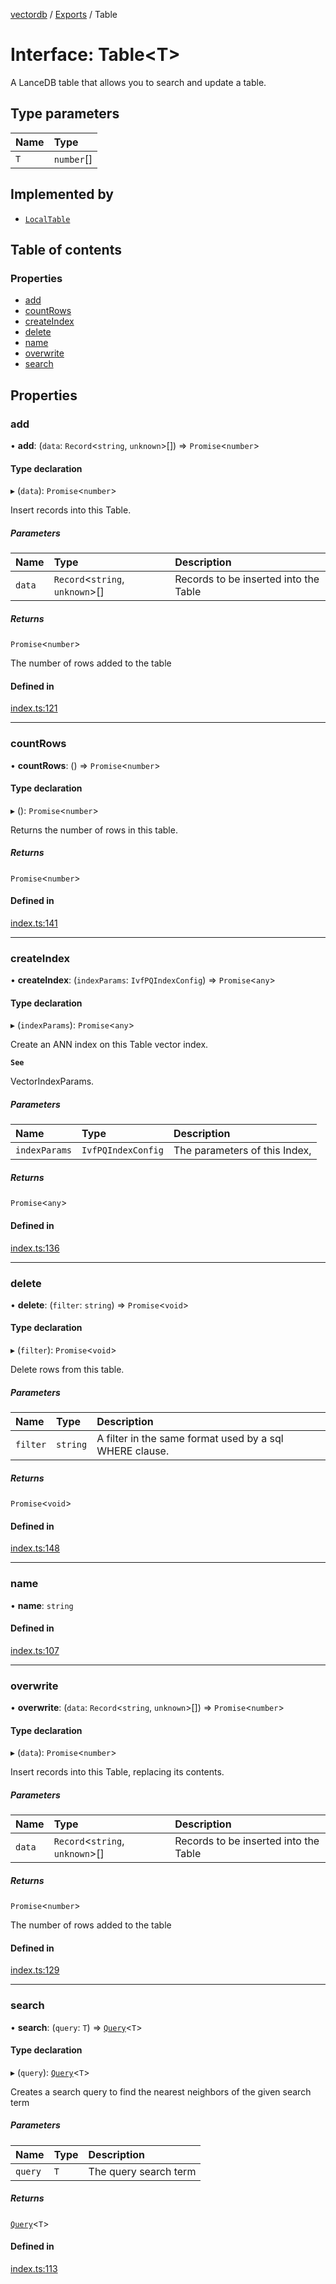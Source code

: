 [vectordb](../README.md) / [Exports](../modules.md) / Table

# Interface: Table<T\>

A LanceDB table that allows you to search and update a table.

## Type parameters

| Name | Type |
| :------ | :------ |
| `T` | `number`[] |

## Implemented by

- [`LocalTable`](../classes/LocalTable.md)

## Table of contents

### Properties

- [add](Table.md#add)
- [countRows](Table.md#countrows)
- [createIndex](Table.md#createindex)
- [delete](Table.md#delete)
- [name](Table.md#name)
- [overwrite](Table.md#overwrite)
- [search](Table.md#search)

## Properties

### add

• **add**: (`data`: `Record`<`string`, `unknown`\>[]) => `Promise`<`number`\>

#### Type declaration

▸ (`data`): `Promise`<`number`\>

Insert records into this Table.

##### Parameters

| Name | Type | Description |
| :------ | :------ | :------ |
| `data` | `Record`<`string`, `unknown`\>[] | Records to be inserted into the Table |

##### Returns

`Promise`<`number`\>

The number of rows added to the table

#### Defined in

[index.ts:121](https://github.com/lancedb/lancedb/blob/a6bdffd/node/src/index.ts#L121)

___

### countRows

• **countRows**: () => `Promise`<`number`\>

#### Type declaration

▸ (): `Promise`<`number`\>

Returns the number of rows in this table.

##### Returns

`Promise`<`number`\>

#### Defined in

[index.ts:141](https://github.com/lancedb/lancedb/blob/a6bdffd/node/src/index.ts#L141)

___

### createIndex

• **createIndex**: (`indexParams`: `IvfPQIndexConfig`) => `Promise`<`any`\>

#### Type declaration

▸ (`indexParams`): `Promise`<`any`\>

Create an ANN index on this Table vector index.

**`See`**

VectorIndexParams.

##### Parameters

| Name | Type | Description |
| :------ | :------ | :------ |
| `indexParams` | `IvfPQIndexConfig` | The parameters of this Index, |

##### Returns

`Promise`<`any`\>

#### Defined in

[index.ts:136](https://github.com/lancedb/lancedb/blob/a6bdffd/node/src/index.ts#L136)

___

### delete

• **delete**: (`filter`: `string`) => `Promise`<`void`\>

#### Type declaration

▸ (`filter`): `Promise`<`void`\>

Delete rows from this table.

##### Parameters

| Name | Type | Description |
| :------ | :------ | :------ |
| `filter` | `string` | A filter in the same format used by a sql WHERE clause. |

##### Returns

`Promise`<`void`\>

#### Defined in

[index.ts:148](https://github.com/lancedb/lancedb/blob/a6bdffd/node/src/index.ts#L148)

___

### name

• **name**: `string`

#### Defined in

[index.ts:107](https://github.com/lancedb/lancedb/blob/a6bdffd/node/src/index.ts#L107)

___

### overwrite

• **overwrite**: (`data`: `Record`<`string`, `unknown`\>[]) => `Promise`<`number`\>

#### Type declaration

▸ (`data`): `Promise`<`number`\>

Insert records into this Table, replacing its contents.

##### Parameters

| Name | Type | Description |
| :------ | :------ | :------ |
| `data` | `Record`<`string`, `unknown`\>[] | Records to be inserted into the Table |

##### Returns

`Promise`<`number`\>

The number of rows added to the table

#### Defined in

[index.ts:129](https://github.com/lancedb/lancedb/blob/a6bdffd/node/src/index.ts#L129)

___

### search

• **search**: (`query`: `T`) => [`Query`](../classes/Query.md)<`T`\>

#### Type declaration

▸ (`query`): [`Query`](../classes/Query.md)<`T`\>

Creates a search query to find the nearest neighbors of the given search term

##### Parameters

| Name | Type | Description |
| :------ | :------ | :------ |
| `query` | `T` | The query search term |

##### Returns

[`Query`](../classes/Query.md)<`T`\>

#### Defined in

[index.ts:113](https://github.com/lancedb/lancedb/blob/a6bdffd/node/src/index.ts#L113)

